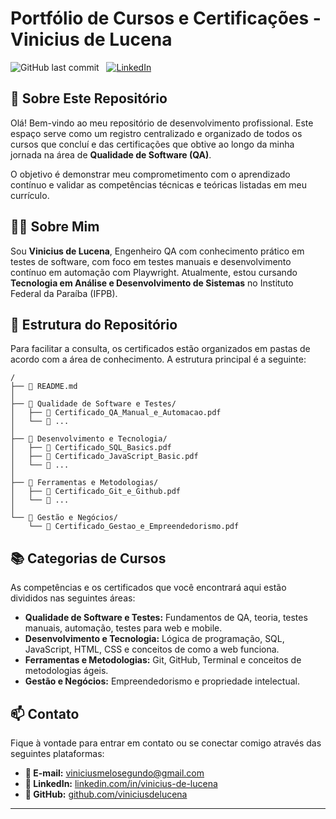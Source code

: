 # Portfólio de Cursos e Certificações - Vinicius de Lucena

![GitHub last commit](https://img.shields.io/github/last-commit/viniciusdelucena/cursos-e-certificacoes?label=Última%20Atualização&style=for-the-badge)
&nbsp;
[![LinkedIn](https://img.shields.io/badge/LinkedIn-Vinicius_de_Lucena-0A66C2?style=for-the-badge&logo=linkedin)](http://linkedin.com/in/vinicius-de-lucena)


## 🎯 Sobre Este Repositório

Olá! Bem-vindo ao meu repositório de desenvolvimento profissional. Este espaço serve como um registro centralizado e organizado de todos os cursos que concluí e das certificações que obtive ao longo da minha jornada na área de **Qualidade de Software (QA)**.

O objetivo é demonstrar meu comprometimento com o aprendizado contínuo e validar as competências técnicas e teóricas listadas em meu currículo.

## 👨‍💻 Sobre Mim

Sou **Vinicius de Lucena**, Engenheiro QA com conhecimento prático em testes de software, com foco em testes manuais e desenvolvimento contínuo em automação com Playwright. Atualmente, estou cursando **Tecnologia em Análise e Desenvolvimento de Sistemas** no Instituto Federal da Paraíba (IFPB).

## 📂 Estrutura do Repositório

Para facilitar a consulta, os certificados estão organizados em pastas de acordo com a área de conhecimento. A estrutura principal é a seguinte:

```
/
├── 📄 README.md
│
├── 📁 Qualidade de Software e Testes/
│   ├── 📄 Certificado_QA_Manual_e_Automacao.pdf
│   └── 📄 ...
│
├── 📁 Desenvolvimento e Tecnologia/
│   ├── 📄 Certificado_SQL_Basics.pdf
│   ├── 📄 Certificado_JavaScript_Basic.pdf
│   └── 📄 ...
│
├── 📁 Ferramentas e Metodologias/
│   ├── 📄 Certificado_Git_e_Github.pdf
│   └── 📄 ...
│
└── 📁 Gestão e Negócios/
    └── 📄 Certificado_Gestao_e_Empreendedorismo.pdf
```

## 📚 Categorias de Cursos

As competências e os certificados que você encontrará aqui estão divididos nas seguintes áreas:

* **Qualidade de Software e Testes:** Fundamentos de QA, teoria, testes manuais, automação, testes para web e mobile.
* **Desenvolvimento e Tecnologia:** Lógica de programação, SQL, JavaScript, HTML, CSS e conceitos de como a web funciona.
* **Ferramentas e Metodologias:** Git, GitHub, Terminal e conceitos de metodologias ágeis.
* **Gestão e Negócios:** Empreendedorismo e propriedade intelectual.

## 📫 Contato

Fique à vontade para entrar em contato ou se conectar comigo através das seguintes plataformas:

* **📧 E-mail:** [viniciusmelosegundo@gmail.com](mailto:viniciusmelosegundo@gmail.com) 
* **💼 LinkedIn:** [linkedin.com/in/vinicius-de-lucena](http://linkedin.com/in/vinicius-de-lucena)
* **🐙 GitHub:** [github.com/viniciusdelucena](https://github.com/viniciusdelucena)

---